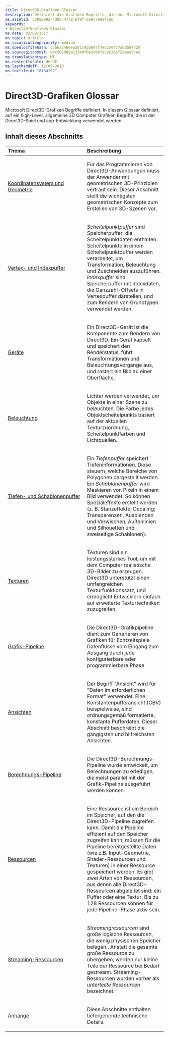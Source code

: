 ```yaml
---
title: Direct3D-Grafiken Glossar
description: Definiert die Grafiken Begriffe, die von Microsoft Direct3D verwendet.
ms.assetid: c3850a92-4d05-4f72-bf0f-6a0c79e841eb
keywords:
- Direct3D-Grafiken Glossar
ms.date: 02/08/2017
ms.topic: article
ms.localizationpriority: medium
ms.openlocfilehash: 3cb6a2466ea201c9b5047f7eb159477a0d584429
ms.sourcegitcommit: b4c502d69a13340f6e3c887aa3c26ef2aeee9cee
ms.translationtype: MT
ms.contentlocale: de-DE
ms.lasthandoff: 12/03/2018
ms.locfileid: "8484192"
---
```

# <a name="direct3d-graphics-glossary"></a>Direct3D-Grafiken Glossar


Microsoft Direct3D-Grafiken Begriffe definiert. In diesem Glossar definiert, auf ein high-Level, allgemeine 3D Computer Grafiken Begriffe, die in der Direct3D-Spiel und app-Entwicklung verwendet werden.

## <a name="span-idin-this-sectionspanin-this-section"></a><span id="in-this-section"></span>Inhalt dieses Abschnitts


<table>
<colgroup>
<col width="50%" />
<col width="50%" />
</colgroup>
<thead>
<tr class="header">
<th align="left">Thema</th>
<th align="left">Beschreibung</th>
</tr>
</thead>
<tbody>
<tr class="odd">
<td align="left"><p><a href="coordinate-systems-and-geometry.md">Koordinatensystem und Geometrie</a></p></td>
<td align="left"><p>Für das Programmieren von Direct3D-Anwendungen muss der Anwender mit geometrischen 3D-Prinzipien vertraut sein. Dieser Abschnitt stellt die wichtigsten geometrischen Konzepte zum Erstellen von 3D-Szenen vor.</p></td>
</tr>
<tr class="even">
<td align="left"><p><a href="vertex-and-index-buffers.md">Vertex- und Indexpuffer</a></p></td>
<td align="left"><p><em>Scheitelpunktpuffer</em> sind Speicherpuffer, die Scheitelpunktdaten enthalten. Scheitelpunkte in einem Scheitelpunktpuffer werden verarbeitet, um Transformation, Beleuchtung und Zuschneiden auszuführen. <em>Indexpuffer</em> sind Speicherpuffer mit Indexdaten, die Ganzzahl-Offsets in Vertexpuffer darstellen, und zum Rendern von Grundtypen verwendet werden.</p></td>
</tr>
<tr class="odd">
<td align="left"><p><a href="devices.md">Geräte</a></p></td>
<td align="left"><p>Ein Direct3D-Gerät ist die Komponente zum Rendern von Direct3D. Ein Gerät kapselt und speichert den Renderstatus, führt Transformationen und Beleuchtungsvorgänge aus, und rastert ein Bild zu einer Oberfläche.</p></td>
</tr>
<tr class="even">
<td align="left"><p><a href="lights-and-materials.md">Beleuchtung</a></p></td>
<td align="left"><p>Lichter werden verwendet, um Objekte in einer Szene zu beleuchten. Die Farbe jedes Objektscheitelpunkts basiert auf der aktuellen Texturzuordnung, Scheitelpunktfarben und Lichtquellen.</p></td>
</tr>
<tr class="odd">
<td align="left"><p><a href="depth-and-stencil-buffers.md">Tiefen- und Schablonenpuffer</a></p></td>
<td align="left"><p>Ein <em>Tiefenpuffer</em> speichert Tiefeninformationen. Diese steuern, welche Bereiche von Polygonen dargestellt werden. Ein <em>Schablonenpuffer</em> wird Maskieren von Pixeln in einem Bild verwendet. So können Spezialeffekte erstellt werden (z. B. Stanzeffekte; Decaling; Transparenzen, Ausblenden und Verwischen; Außenlinien und Silhouetten und zweiseitige Schablonen).</p></td>
</tr>
<tr class="even">
<td align="left"><p><a href="textures.md">Texturen</a></p></td>
<td align="left"><p>Texturen sind ein leistungsstarkes Tool, um mit dem Computer realistische 3D-Bilder zu erzeugen. Direct3D unterstützt einen umfangreichen Texturfunktionssatz, und ermöglicht Entwicklern einfach auf erweiterte Texturtechniken zuzugreifen.</p></td>
</tr>
<tr class="odd">
<td align="left"><p><a href="graphics-pipeline.md">Grafik-Pipeline</a></p></td>
<td align="left"><p>Die Direct3D-Grafikpipeline dient zum Generieren von Grafiken für Echtzeitspiele. Datenflüsse vom Eingang zum Ausgang durch jede konfigurierbare oder programmierbare Phase</p></td>
</tr>
<tr class="even">
<td align="left"><p><a href="views.md">Ansichten</a></p></td>
<td align="left"><p>Der Begriff &quot;Ansicht&quot; wird für &quot;Daten im erforderlichen Format&quot; verwendet. Eine Konstantenpufferansicht (CBV) beispielweise, sind ordnungsgemäß formatierte, konstante Pufferdaten. Dieser Abschnitt beschreibt die gängigsten und hilfreichsten Ansichten.</p></td>
</tr>
<tr class="odd">
<td align="left"><p><a href="compute-pipeline.md">Berechnungs-Pipeline</a></p></td>
<td align="left"><p>Die Direct3D-Berechnungs-Pipeline wurde entwickelt, um Berechnungen zu erledigen, die meist parallel mit der Grafik-Pipeline ausgeführt werden können.</p></td>
</tr>
<tr class="even">
<td align="left"><p><a href="resources.md">Ressourcen</a></p></td>
<td align="left"><p>Eine Ressource ist ein Bereich im Speicher, auf den die Direct3D-Pipeline zugreifen kann. Damit die Pipeline effizient auf den Speicher zugreifen kann, müssen für die Pipeline bereitgestellte Daten (wie z.B. Input-Geometrie, Shader-Ressourcen und Texturen) in einer Ressource gespeichert werden. Es gibt zwei Arten von Ressourcen, aus denen alle Direct3D-Ressourcen abgeleitet sind: ein Puffer oder eine Textur. Bis zu 128 Ressourcen können für jede Pipeline-Phase aktiv sein.</p></td>
</tr>
<tr class="odd">
<td align="left"><p><a href="streaming-resources.md">Streaming-Ressourcen</a></p></td>
<td align="left"><p><em>Streamingressourcen</em> sind große logische Ressourcen, die wenig physischen Speicher belegen.. Anstatt die gesamte große Ressource zu übergeben, werden nur kleine Teile der Ressource bei Bedarf gestreamt. Streaming-Ressourcen wurden vorher als <em>unterteilte Ressourcen</em> bezeichnet.</p></td>
</tr>
<tr class="even">
<td align="left"><p><a href="appendix.md">Anhänge</a></p></td>
<td align="left"><p>Diese Abschnitte enthalten tiefergehende technische Details.</p></td>
</tr>
</tbody>
</table>

 

 

 
